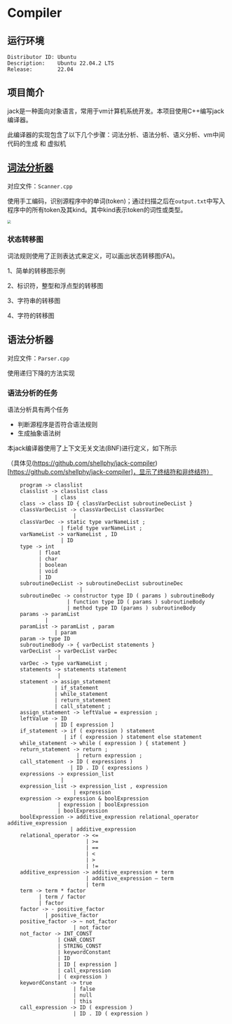 # Compiler

## 运行环境

```shell
Distributor ID: Ubuntu
Description:    Ubuntu 22.04.2 LTS
Release:        22.04
```

## 项目简介

jack是一种面向对象语言，常用于vm计算机系统开发。本项目使用C++编写jack编译器。

此编译器的实现包含了以下几个步骤：词法分析、语法分析、语义分析、vm中间代码的生成 和 虚拟机

## [词法分析器](https://github.com/Sweet196/Compiler-parser)

对应文件：`Scanner.cpp`

使用手工编码，识别源程序中的单词(token)；通过扫描之后在`output.txt`中写入程序中的所有token及其kind。其中kind表示token的词性或类型。

<img src="https://raw.githubusercontent.com/Sweet196/Picgo-images/main/problems/202305181923217.png" style="zoom: 50%;" />

### 状态转移图

词法规则使用了正则表达式来定义，可以画出状态转移图(FA)。

1、简单的转移图示例

2、标识符，整型和浮点型的转移图

3、字符串的转移图

4、字符的转移图

## 语法分析器

对应文件：`Parser.cpp`

使用递归下降的方法实现

### 语法分析的任务

语法分析具有两个任务

* 判断源程序是否符合语法规则
* 生成抽象语法树

本jack编译器使用了上下文无关文法(BNF)进行定义，如下所示

（具体见(https://github.com/shellphy/jack-compiler)[https://github.com/shellphy/jack-compiler]，显示了终结符和非终结符）

```
    program -> classlist
    classlist -> classlist class
               | class
    class -> class ID { classVarDecList subroutineDecList }
    classVarDecList -> classVarDecList classVarDec
             	     |
    classVarDec -> static type varNameList ;
                 | field type varNameList ;
    varNameList -> varNameList , ID
                 | ID
    type -> int
          | float
          | char
          | boolean
          | void
          | ID
    subroutineDecList -> subroutineDecList subroutineDec
                       | 
    subroutineDec -> constructor type ID ( params ) subroutineBody
                   | function type ID ( params ) subroutineBody
                   | method type ID (params ) subroutineBody
    params -> paramList
            | 
    paramList -> paramList , param
               | param
    param -> type ID
    subroutineBody -> { varDecList statements }
    varDecList -> varDecList varDec
                | 
    varDec -> type varNameList ;
    statements -> statements statement
                | 
    statement -> assign_statement
               | if_statement
               | while_statement
               | return_statement
               | call_statement ;
    assign_statement -> leftValue = expression ; 
    leftValue -> ID
               | ID [ expression ]
    if_statement -> if ( expression ) statement
                  | if ( expression ) statement else statement
    while_statement -> while ( expression ) { statement }
    return_statement -> return ; 
                      | return expression ;
    call_statement -> ID ( expressions ) 
                    | ID . ID ( expressions )
    expressions -> expression_list
                 | 
    expression_list -> expression_list , expression
                     | expression
    expression -> expression & boolExpression
                | expression | boolExpression
                | boolExpression
    boolExpression -> additive_expression relational_operator additive_expression
                    | additive_expression
    relational_operator -> <= 
                         | >=
                         | ==
                         | <
                         | >
                         | !=
    additive_expression -> additive_expression + term
                         | additive_expression – term
                         | term    
    term -> term * factor
          | term / factor
          | factor
    factor -> - positive_factor
            | positive_factor
    positive_factor -> ~ not_factor
                     | not_factor
    not_factor -> INT_CONST
                | CHAR_CONST
                | STRING_CONST
                | keywordConstant
                | ID
                | ID [ expression ]
                | call_expression
                | ( expression )
    keywordConstant -> true
                     | false
                     | null
                     | this
    call_expression -> ID ( expression )
                     | ID . ID ( expression )
```
